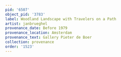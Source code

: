 ```yaml
---
pid: '6507'
object_pid: '3783'
label: Woodland Landscape with Travelers on a Path
artist: janbrueghel
provenance_date: Before 1979
provenance_location: Amsterdam
provenance_text: Gallery Pieter de Boer
collection: provenance
order: '1523'
---
```

